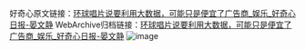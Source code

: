 好奇心原文链接：[环球唱片说要利用大数据，可能只是便宜了广告商_娱乐_好奇心日报-晏文静](https://www.qdaily.com/articles/5077.html)
WebArchive归档链接：[环球唱片说要利用大数据，可能只是便宜了广告商_娱乐_好奇心日报-晏文静](http://web.archive.org/web/20190623163850/https://www.qdaily.com/articles/5077.html)
![image](http://ww3.sinaimg.cn/large/007d5XDply1g3wd1akfvqj30u02nbaz5)